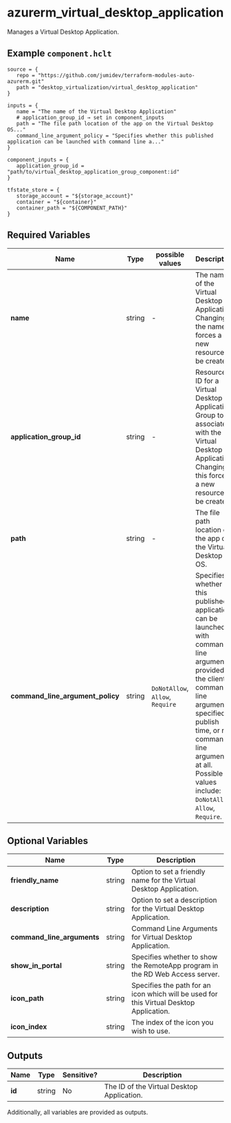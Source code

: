 # azurerm_virtual_desktop_application

Manages a Virtual Desktop Application.

## Example `component.hclt`

```hcl
source = {
   repo = "https://github.com/jumidev/terraform-modules-auto-azurerm.git"   
   path = "desktop_virtualization/virtual_desktop_application"   
}

inputs = {
   name = "The name of the Virtual Desktop Application"   
   # application_group_id → set in component_inputs
   path = "The file path location of the app on the Virtual Desktop OS..."   
   command_line_argument_policy = "Specifies whether this published application can be launched with command line a..."   
}

component_inputs = {
   application_group_id = "path/to/virtual_desktop_application_group_component:id"   
}

tfstate_store = {
   storage_account = "${storage_account}"   
   container = "${container}"   
   container_path = "${COMPONENT_PATH}"   
}

```

## Required Variables

| Name | Type |  possible values |  Description |
| ---- | --------- |  ----------- | ----------- |
| **name** | string |  -  |  The name of the Virtual Desktop Application. Changing the name forces a new resource to be created. | 
| **application_group_id** | string |  -  |  Resource ID for a Virtual Desktop Application Group to associate with the Virtual Desktop Application. Changing this forces a new resource to be created. | 
| **path** | string |  -  |  The file path location of the app on the Virtual Desktop OS. | 
| **command_line_argument_policy** | string |  `DoNotAllow`, `Allow`, `Require`  |  Specifies whether this published application can be launched with command line arguments provided by the client, command line arguments specified at publish time, or no command line arguments at all. Possible values include: `DoNotAllow`, `Allow`, `Require`. | 

## Optional Variables

| Name | Type |  Description |
| ---- | --------- |  ----------- |
| **friendly_name** | string |  Option to set a friendly name for the Virtual Desktop Application. | 
| **description** | string |  Option to set a description for the Virtual Desktop Application. | 
| **command_line_arguments** | string |  Command Line Arguments for Virtual Desktop Application. | 
| **show_in_portal** | string |  Specifies whether to show the RemoteApp program in the RD Web Access server. | 
| **icon_path** | string |  Specifies the path for an icon which will be used for this Virtual Desktop Application. | 
| **icon_index** | string |  The index of the icon you wish to use. | 



## Outputs

| Name | Type | Sensitive? | Description |
| ---- | ---- | --------- | --------- |
| **id** | string | No  | The ID of the Virtual Desktop Application. | 

Additionally, all variables are provided as outputs.
